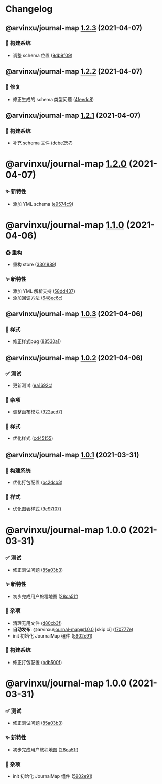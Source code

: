 # Changelog

## @arvinxu/journal-map [1.2.3](https://github.com/arvinxx/components/compare/@arvinxu/journal-map@1.2.2...@arvinxu/journal-map@1.2.3) (2021-04-07)


### 👷 构建系统

* 调整 schema 位置 ([9db9f09](https://github.com/arvinxx/components/commit/9db9f09))

## @arvinxu/journal-map [1.2.2](https://github.com/arvinxx/components/compare/@arvinxu/journal-map@1.2.1...@arvinxu/journal-map@1.2.2) (2021-04-07)


### 🐛 修复

* 修正生成的 schema 类型问题 ([4feedc8](https://github.com/arvinxx/components/commit/4feedc8))

## @arvinxu/journal-map [1.2.1](https://github.com/arvinxx/components/compare/@arvinxu/journal-map@1.2.0...@arvinxu/journal-map@1.2.1) (2021-04-07)


### 👷 构建系统

* 补充 schema 文件 ([dcbe257](https://github.com/arvinxx/components/commit/dcbe257))

# @arvinxu/journal-map [1.2.0](https://github.com/arvinxx/components/compare/@arvinxu/journal-map@1.1.0...@arvinxu/journal-map@1.2.0) (2021-04-07)


### ✨ 新特性

* 添加 YML schema ([e9574c9](https://github.com/arvinxx/components/commit/e9574c9))

# @arvinxu/journal-map [1.1.0](https://github.com/arvinxx/components/compare/@arvinxu/journal-map@1.0.3...@arvinxu/journal-map@1.1.0) (2021-04-06)


### ♻ 重构

* 重构 store ([3301889](https://github.com/arvinxx/components/commit/3301889))


### ✨ 新特性

* 添加 YML 解析支持 ([58dd437](https://github.com/arvinxx/components/commit/58dd437))
* 添加回调方法 ([648ec6c](https://github.com/arvinxx/components/commit/648ec6c))

## @arvinxu/journal-map [1.0.3](https://github.com/arvinxx/components/compare/@arvinxu/journal-map@1.0.2...@arvinxu/journal-map@1.0.3) (2021-04-06)


### 💄 样式

* 修正样式bug ([88530a1](https://github.com/arvinxx/components/commit/88530a1))

## @arvinxu/journal-map [1.0.2](https://github.com/arvinxx/components/compare/@arvinxu/journal-map@1.0.1...@arvinxu/journal-map@1.0.2) (2021-04-06)


### ✅ 测试

* 更新测试 ([ea1692c](https://github.com/arvinxx/components/commit/ea1692c))


### 🎫 杂项

* 调整画布模块 ([922aed7](https://github.com/arvinxx/components/commit/922aed7))


### 💄 样式

* 优化样式 ([cd45155](https://github.com/arvinxx/components/commit/cd45155))

## @arvinxu/journal-map [1.0.1](https://github.com/arvinxx/components/compare/@arvinxu/journal-map@1.0.0...@arvinxu/journal-map@1.0.1) (2021-03-31)


### 👷 构建系统

* 优化打包配置 ([bc2dcb3](https://github.com/arvinxx/components/commit/bc2dcb3))


### 💄 样式

* 优化图表样式 ([9e97f07](https://github.com/arvinxx/components/commit/9e97f07))

# @arvinxu/journal-map 1.0.0 (2021-03-31)


### ✅ 测试

* 修正测试问题 ([85a03b3](https://github.com/arvinxx/components/commit/85a03b3))


### ✨ 新特性

* 初步完成用户旅程地图 ([28ca51f](https://github.com/arvinxx/components/commit/28ca51f))


### 🎫 杂项

* 清理无用文件 ([d80cb3f](https://github.com/arvinxx/components/commit/d80cb3f))
* **自动发布**: @arvinxu/journal-map@1.0.0 [skip ci] ([f70777e](https://github.com/arvinxx/components/commit/f70777e))
* init 初始化 JournalMap 组件 ([5902e91](https://github.com/arvinxx/components/commit/5902e91))


### 👷 构建系统

* 修正打包配置 ([bdb500f](https://github.com/arvinxx/components/commit/bdb500f))

# @arvinxu/journal-map 1.0.0 (2021-03-31)


### ✅ 测试

* 修正测试问题 ([85a03b3](https://github.com/arvinxx/components/commit/85a03b3))


### ✨ 新特性

* 初步完成用户旅程地图 ([28ca51f](https://github.com/arvinxx/components/commit/28ca51f))


### 🎫 杂项

* init 初始化 JournalMap 组件 ([5902e91](https://github.com/arvinxx/components/commit/5902e91))
